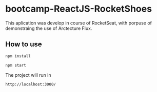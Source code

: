 # bootcamp-ReactJS-RocketShoes

This aplication was develop in course of RocketSeat, with porpuse of demonstraing the use of Arctecture Flux.

## How to use

```sh
npm install
```
```sh
npm start
```
The project will run in
```sh
http://localhost:3000/
```